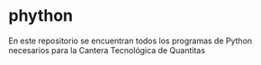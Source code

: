 # phython
En este repositorio se encuentran todos los programas de Python necesarios para la Cantera Tecnológica de Quantitas
